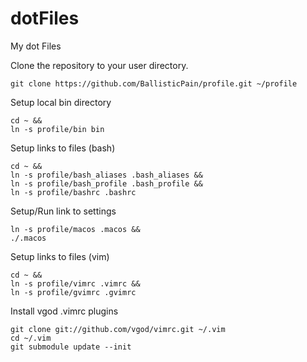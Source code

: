 dotFiles
========

My dot Files

Clone the repository to your user directory.
```
git clone https://github.com/BallisticPain/profile.git ~/profile
```

Setup local bin directory
```
cd ~ &&
ln -s profile/bin bin
```

Setup links to files (bash)
```
cd ~ &&
ln -s profile/bash_aliases .bash_aliases &&
ln -s profile/bash_profile .bash_profile &&
ln -s profile/bashrc .bashrc
```

Setup/Run link to settings
```
ln -s profile/macos .macos &&
./.macos
```

Setup links to files (vim)
```
cd ~ &&
ln -s profile/vimrc .vimrc &&
ln -s profile/gvimrc .gvimrc
```

Install vgod .vimrc plugins
```
git clone git://github.com/vgod/vimrc.git ~/.vim
cd ~/.vim
git submodule update --init
```
